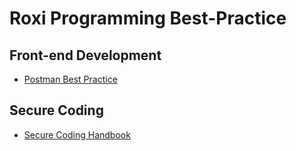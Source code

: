 # Roxi Programming Best-Practice

## Front-end Development
- [Postman Best Practice](Postman%20Best%20Practice/README.md)

## Secure Coding
- [Secure Coding Handbook](https://vladtoie.gitbook.io/secure-coding/)
